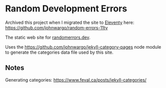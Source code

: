 # Random Development Errors

Archived this project when I migrated the site to [Eleventy](https://www.11ty.dev/) here: https://github.com/johnwargo/random-errors-11ty

The static web site for [randomerrors.dev](https://randomerrors.dev).

Uses the https://github.com/johnwargo/jekyll-category-pages node module to generate the categories data file used by this site. 

## Notes

Generating categories: https://www.feval.ca/posts/jekyll-categories/
